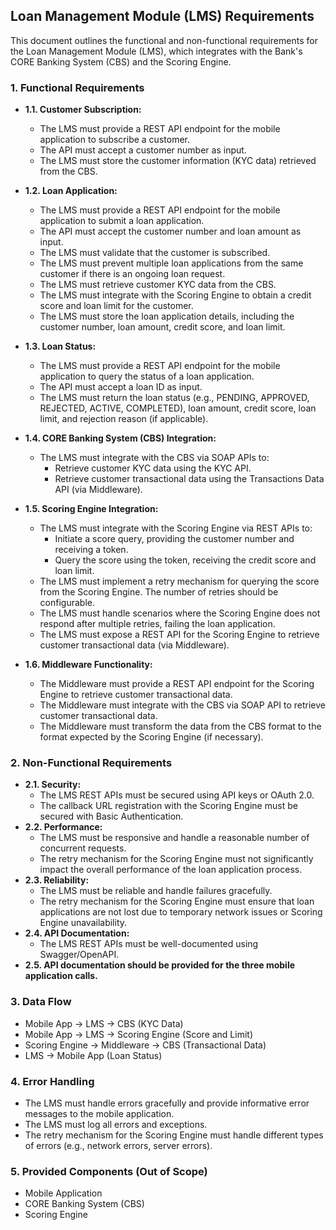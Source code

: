 ## Loan Management Module (LMS) Requirements

This document outlines the functional and non-functional requirements for the Loan Management Module (LMS), which integrates with the Bank's CORE Banking System (CBS) and the Scoring Engine.

### 1. Functional Requirements

*   **1.1. Customer Subscription:**
    *   The LMS must provide a REST API endpoint for the mobile application to subscribe a customer.
    *   The API must accept a customer number as input.
    *   The LMS must store the customer information (KYC data) retrieved from the CBS.

*   **1.2. Loan Application:**
    *   The LMS must provide a REST API endpoint for the mobile application to submit a loan application.
    *   The API must accept the customer number and loan amount as input.
    *   The LMS must validate that the customer is subscribed.
    *   The LMS must prevent multiple loan applications from the same customer if there is an ongoing loan request.
    *   The LMS must retrieve customer KYC data from the CBS.
    *   The LMS must integrate with the Scoring Engine to obtain a credit score and loan limit for the customer.
    *   The LMS must store the loan application details, including the customer number, loan amount, credit score, and loan limit.

*   **1.3. Loan Status:**
    *   The LMS must provide a REST API endpoint for the mobile application to query the status of a loan application.
    *   The API must accept a loan ID as input.
    *   The LMS must return the loan status (e.g., PENDING, APPROVED, REJECTED, ACTIVE, COMPLETED), loan amount, credit score, loan limit, and rejection reason (if applicable).

*   **1.4. CORE Banking System (CBS) Integration:**
    *   The LMS must integrate with the CBS via SOAP APIs to:
        *   Retrieve customer KYC data using the KYC API.
        *   Retrieve customer transactional data using the Transactions Data API (via Middleware).

*   **1.5. Scoring Engine Integration:**
    *   The LMS must integrate with the Scoring Engine via REST APIs to:
        *   Initiate a score query, providing the customer number and receiving a token.
        *   Query the score using the token, receiving the credit score and loan limit.
    *   The LMS must implement a retry mechanism for querying the score from the Scoring Engine. The number of retries should be configurable.
    *   The LMS must handle scenarios where the Scoring Engine does not respond after multiple retries, failing the loan application.
    *   The LMS must expose a REST API for the Scoring Engine to retrieve customer transactional data (via Middleware).

*   **1.6. Middleware Functionality:**
    *   The Middleware must provide a REST API endpoint for the Scoring Engine to retrieve customer transactional data.
    *   The Middleware must integrate with the CBS via SOAP API to retrieve customer transactional data.
    *   The Middleware must transform the data from the CBS format to the format expected by the Scoring Engine (if necessary).

### 2. Non-Functional Requirements

*   **2.1. Security:**
    *   The LMS REST APIs must be secured using API keys or OAuth 2.0.
    *   The callback URL registration with the Scoring Engine must be secured with Basic Authentication.
*   **2.2. Performance:**
    *   The LMS must be responsive and handle a reasonable number of concurrent requests.
    *   The retry mechanism for the Scoring Engine must not significantly impact the overall performance of the loan application process.
*   **2.3. Reliability:**
    *   The LMS must be reliable and handle failures gracefully.
    *   The retry mechanism for the Scoring Engine must ensure that loan applications are not lost due to temporary network issues or Scoring Engine unavailability.
*   **2.4. API Documentation:**
    *   The LMS REST APIs must be well-documented using Swagger/OpenAPI.
*   **2.5. API documentation should be provided for the three mobile application calls.**

### 3. Data Flow

*   Mobile App -> LMS -> CBS (KYC Data)
*   Mobile App -> LMS -> Scoring Engine (Score and Limit)
*   Scoring Engine -> Middleware -> CBS (Transactional Data)
*   LMS -> Mobile App (Loan Status)

### 4. Error Handling

*   The LMS must handle errors gracefully and provide informative error messages to the mobile application.
*   The LMS must log all errors and exceptions.
*   The retry mechanism for the Scoring Engine must handle different types of errors (e.g., network errors, server errors).

### 5. Provided Components (Out of Scope)

*   Mobile Application
*   CORE Banking System (CBS)
*   Scoring Engine